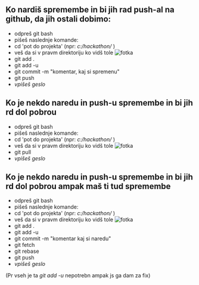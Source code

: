 ## Ko nardiš spremembe in bi jih rad push-al na github, da jih ostali dobimo:
* odpreš git bash
* pišeš naslednje komande:
* cd 'pot do projekta' (npr: *c:/hackathon/* )
* veš da si v pravm direktoriju ko vidš tole
![fotka](https://i.imgur.com/Y0TyrtM.png)
* git add .
* git add -u
* git commit -m "komentar, kaj si spremenu"
* git push 
* *vpišeš geslo*

## Ko je nekdo naredu in push-u spremembe in bi jih rd dol pobrou
* odpreš git bash
* pišeš naslednje komande:
* cd 'pot do projekta' (npr: *c:/hackathon/* )
* veš da si v pravm direktoriju ko vidš tole
![fotka](https://i.imgur.com/Y0TyrtM.png)
* git pull
* *vpišeš geslo*

## Ko je nekdo naredu in push-u spremembe in bi jih rd dol pobrou ampak maš ti tud spremembe
* odpreš git bash
* pišeš naslednje komande:
* cd 'pot do projekta' (npr: *c:/hackathon/* )
* veš da si v pravm direktoriju ko vidš tole
![fotka](https://i.imgur.com/Y0TyrtM.png)
* git add .
* git add -u
* git commit -m "komentar kaj si naredu"
* git fetch
* git rebase
* git push
* *vpišeš geslo*

(Pr vseh je ta *git add -u* nepotrebn ampak js ga dam za fix)